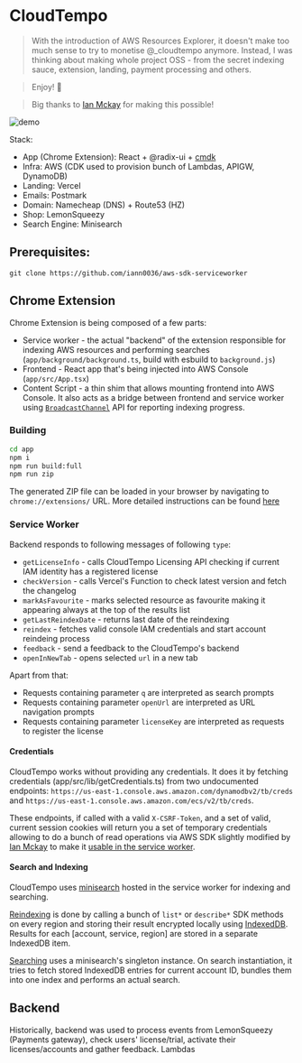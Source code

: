 # CloudTempo

> With the introduction of AWS Resources Explorer, it doesn't make too much sense to try to monetise @\_cloudtempo anymore.
> Instead, I was thinking about making whole project OSS - from the secret indexing sauce, extension, landing, payment processing and others.

> Enjoy! 🎉

> Big thanks to [Ian Mckay](https://twitter.com/iann0036) for making this possible!

![demo](https://user-images.githubusercontent.com/3391616/195382065-092faca0-f3d4-410d-9e50-4ff1df390531.gif)

Stack:

- App (Chrome Extension): React + @radix-ui + [cmdk](https://cmdk.paco.me)
- Infra: AWS (CDK used to provision bunch of Lambdas, APIGW, DynamoDB)
- Landing: Vercel
- Emails: Postmark
- Domain: Namecheap (DNS) + Route53 (HZ)
- Shop: LemonSqueezy
- Search Engine: Minisearch

## Prerequisites:

```
git clone https://github.com/iann0036/aws-sdk-serviceworker
```

## Chrome Extension

Chrome Extension is being composed of a few parts:

- Service worker - the actual "backend" of the extension responsible for indexing AWS resources and performing searches (`app/background/background.ts`, build with esbuild to `background.js`)
- Frontend - React app that's being injected into AWS Console (`app/src/App.tsx`)
- Content Script - a thin shim that allows mounting frontend into AWS Console. It also acts as a bridge between frontend and service worker using [`BroadcastChannel`](https://developer.mozilla.org/en-US/docs/Web/API/Broadcast_Channel_API) API for reporting indexing progress.

### Building

```sh
cd app
npm i
npm run build:full
npm run zip
```

The generated ZIP file can be loaded in your browser by navigating to `chrome://extensions/` URL. More detailed instructions can be found [here](https://cloudtempo.dev/beta)

### Service Worker

Backend responds to following messages of following `type`:
- `getLicenseInfo` - calls CloudTempo Licensing API checking if current IAM identity has a registered license
- `checkVersion` - calls Vercel's Function to check latest version and fetch the changelog
- `markAsFavourite` - marks selected resource as favourite making it appearing always at the top of the results list
- `getLastReindexDate` - returns last date of the reindexing
- `reindex` - fetches valid console IAM credentials and start account reindeing process
- `feedback` - send a feedback to the CloudTempo's backend
- `openInNewTab` - opens selected `url` in a new tab

Apart from that:
- Requests containing parameter `q` are interpreted as search prompts
- Requests containing parameter `openUrl` are interpreted as URL navigation prompts
- Requests containing parameter `licenseKey` are interpreted as requests to register the license

#### Credentials

CloudTempo works without providing any credentials. It does it by fetching credentials (app/src/lib/getCredentials.ts) from two undocumented endpoints: `https://us-east-1.console.aws.amazon.com/dynamodbv2/tb/creds` and `https://us-east-1.console.aws.amazon.com/ecs/v2/tb/creds`.

These endpoints, if called with a valid `X-CSRF-Token`, and a set of valid, current session cookies will return you a set of temporary credentials allowing to do a bunch of read operations via AWS SDK slightly modified by [Ian Mckay](https://twitter.com/iann0036) to make it [usable in the service worker](https://github.com/iann0036/aws-sdk-serviceworker).

#### Search and Indexing

CloudTempo uses [minisearch](https://lucaong.github.io/minisearch/) hosted in the service worker for indexing and searching. 

[Reindexing](https://github.com/RafalWilinski/cloudtempo/blob/main/app/src/lib/reindexing.ts) is done by calling a bunch of `list*` or `describe*` SDK methods on every region and storing their result encrypted locally using [IndexedDB](https://github.com/jakearchibald/idb-keyval). Results for each [account, service, region] are stored in a separate IndexedDB item. 

[Searching](https://github.com/RafalWilinski/cloudtempo/blob/main/app/background/lib/minisearch.ts) uses a minisearch's singleton instance. On search instantiation, it tries to fetch stored IndexedDB entries for current account ID, bundles them into one index and performs an actual search.


## Backend

Historically, backend was used to process events from LemonSqueezy (Payments gateway), check users' license/trial, activate their licenses/accounts and gather feedback. Lambdas 
